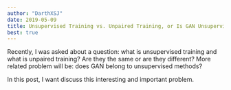 ```yaml
---
author: "DarthXSJ"
date: 2019-05-09
title: Unsupervised Training vs. Unpaired Training, or Is GAN Unsupervised?
best: true
---
```


Recently, I was asked about a question: what is unsupervised training and what is unpaired training? Are they the same or are they different? More related problem will be: does GAN belong to unsupervised methods?

In this post, I want discuss this interesting and important problem.
